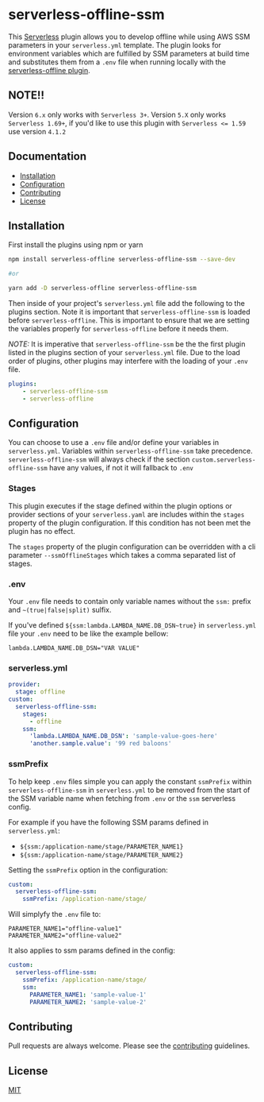 # serverless-offline-ssm

This [Serverless](https://github.com/serverless/serverless) plugin allows you to develop offline while using AWS SSM parameters in your `serverless.yml` template. The plugin looks for environment variables which are fulfilled by SSM parameters at build time and substitutes them from a `.env` file when running locally with the [serverless-offline plugin](https://github.com/dherault/serverless-offline).

## NOTE!!

Version `6.x` only works with `Serverless 3+`. Version `5.X` only works `Serverless 1.69+`, if you'd like to use this
plugin with `Serverless <= 1.59` use version `4.1.2`

## Documentation

- [Installation](#installation)
- [Configuration](#configuration)
- [Contributing](#contributing)
- [License](#license)

## Installation

First install the plugins using npm or yarn

```bash
npm install serverless-offline serverless-offline-ssm --save-dev

#or

yarn add -D serverless-offline serverless-offline-ssm
```

Then inside of your project's `serverless.yml` file add the following to the plugins section. Note it is important that `serverless-offline-ssm` is loaded before `serverless-offline`. This is important to ensure that we are setting the variables properly for `serverless-offline` before it needs them.

_NOTE:_ It is imperative that `serverless-offline-ssm` be the the first plugin listed in the plugins section of your `serverless.yml` file. Due to the load order of plugins, other plugins may interfere with the loading of your `.env` file.

```yaml
plugins:
    - serverless-offline-ssm
    - serverless-offline
```

## Configuration

You can choose to use a `.env` file and/or define your variables in
`serverless.yml`. Variables within `serverless-offline-ssm` take precedence.
`serverless-offline-ssm` will always check if the section `custom.serverless-offline-ssm`
have any values, if not it will fallback to `.env`

### Stages

This plugin executes if the stage defined within the plugin options
or provider sections of your `serverless.yaml` are includes within the
`stages` property of the plugin configuration. If this condition has not been
met the plugin has no effect.

The `stages` property of the plugin configuration can be overridden with a
cli parameter `--ssmOfflineStages` which takes a comma separated list of
stages.

### .env

Your `.env` file needs to contain only variable names without the `ssm:` prefix and `~(true|false|split)` sulfix.

If you've defined `${ssm:lambda.LAMBDA_NAME.DB_DSN~true}` in `serverless.yml` file your `.env` need to be like the example bellow:

```
lambda.LAMBDA_NAME.DB_DSN="VAR VALUE"
```

### serverless.yml

```yaml
provider:
  stage: offline
custom:
  serverless-offline-ssm:
    stages:
      - offline
    ssm:
      'lambda.LAMBDA_NAME.DB_DSN': 'sample-value-goes-here'
      'another.sample.value': '99 red baloons'
```

### ssmPrefix

To help keep `.env` files simple you can apply the constant `ssmPrefix` within `serverless-offline-ssm` in `serverless.yml`
to be removed from the start of the SSM variable name when fetching from `.env` or the `ssm` serverless config.

For example if you have the following SSM params defined in `serverless.yml`:

- `${ssm:/application-name/stage/PARAMETER_NAME1}`
- `${ssm:/application-name/stage/PARAMETER_NAME2}`

Setting the `ssmPrefix` option in the configuration:

```yaml
custom:
  serverless-offline-ssm:
    ssmPrefix: /application-name/stage/
```

Will simplyfy the `.env` file to:

```
PARAMETER_NAME1="offline-value1"
PARAMETER_NAME2="offline-value2"
```

It also applies to ssm params defined in the config:

```yaml
custom:
  serverless-offline-ssm:
    ssmPrefix: /application-name/stage/
    ssm:
      PARAMETER_NAME1: 'sample-value-1'
      PARAMETER_NAME2: 'sample-value-2'
```

## Contributing

Pull requests are always welcome. Please see the [contributing](https://github.com/janders223/serverless-offline-ssm/blob/master/CONTRIBUTING.md) guidelines.

## License

[MIT](https://github.com/janders223/serverless-offline-ssm/blob/master/LICENSE)
